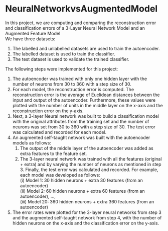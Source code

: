 # NeuralNetworkvsAugmentedModel
In this project, we are computing and comparing the reconstruction error and classification errors of a 3-Layer Neural Network Model and an Augmented Feature Model<br>
We have three datasets:<br>
1. The labelled and unlabelled datasets are used to train the autoencoder.
2. The labelled dataset is used to train the classifier.
3. The test dataset is used to validate the trained classifier.

The following steps were implemented for this project:
1. The autoencoder was trained with only one hidden layer with the number of neurons from 30 to 360 with a step size of 30.
2. For each model, the reconstruction error is computed. The reconstruction error is the average of Euclidean distances between the input and output of the autoencoder. Furthermore, these values were plotted with the number of units in the middle layer on the x-axis and the reconstruction error on the y-axis.
3. Next, a 3-layer Neural network was built to build a classification model with the original attributes from the training set and the number of neurons was set from 30 to 360 with a step size of 30. The test error was calculated and recorded for each model.
4. An augmented self-taught network was built with the autoencoder models as follows:
   1. The output of the middle layer of the autoencoder was added as extra features to the feature set.
   2. The 3-layer neural network was trained with all the features (original + extra) and by varying the number of neurons as mentioned in step 3. Finally, the test error was calculated and recorded.
      For example, each model was developed as follows:<br>
           (i) Model 1: 30 hidden neurons + extra 30 features (from an autoencoder)<br>
           (ii) Model 2: 60 hidden neurons + extra 60 features (from an autoencoder), ...,<br>
           (iii) Model 20: 360 hidden neurons + extra 360 features (from an autoencoder)
5. The error rates were plotted for the 3-layer neural networks from step 3 and the augmented self-taught network from step 4, with the number of hidden neurons on the x-axis and the classification error on the y-axis.

